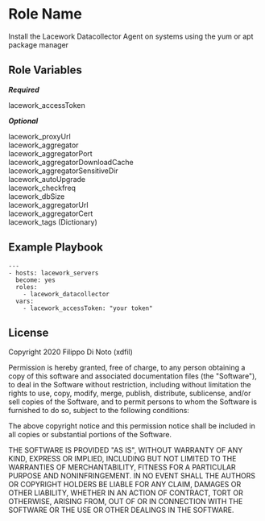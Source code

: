 Role Name
=========

Install the Lacework Datacollector Agent on systems using the yum or apt package manager


Role Variables
--------------

***Required***

lacework_accessToken

***Optional***

lacework_proxyUrl\
lacework_aggregator\
lacework_aggregatorPort\
lacework_aggregatorDownloadCache\
lacework_aggregatorSensitiveDir\
lacework_autoUpgrade\
lacework_checkfreq\
lacework_dbSize\
lacework_aggregatorUrl\
lacework_aggregatorCert\
lacework_tags (Dictionary)


Example Playbook
----------------

    ---
    - hosts: lacework_servers
      become: yes
      roles:
        - lacework_datacollector
      vars:
        - lacework_accessToken: "your token"

License
-------
Copyright 2020 Filippo Di Noto (xdfil)

Permission is hereby granted, free of charge, to any person obtaining a copy of this software and associated documentation files (the "Software"), to deal in the Software without restriction, including without limitation the rights to use, copy, modify, merge, publish, distribute, sublicense, and/or sell copies of the Software, and to permit persons to whom the Software is furnished to do so, subject to the following conditions:

The above copyright notice and this permission notice shall be included in all copies or substantial portions of the Software.

THE SOFTWARE IS PROVIDED "AS IS", WITHOUT WARRANTY OF ANY KIND, EXPRESS OR IMPLIED, INCLUDING BUT NOT LIMITED TO THE WARRANTIES OF MERCHANTABILITY, FITNESS FOR A PARTICULAR PURPOSE AND NONINFRINGEMENT. IN NO EVENT SHALL THE AUTHORS OR COPYRIGHT HOLDERS BE LIABLE FOR ANY CLAIM, DAMAGES OR OTHER LIABILITY, WHETHER IN AN ACTION OF CONTRACT, TORT OR OTHERWISE, ARISING FROM, OUT OF OR IN CONNECTION WITH THE SOFTWARE OR THE USE OR OTHER DEALINGS IN THE SOFTWARE.
